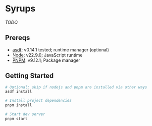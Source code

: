 # Syrups

_TODO_

## Prereqs

- [asdf](https://asdf-vm.com/guide/getting-started.html): v0.14.1 tested; runtime manager (optional)
- [Node](https://nodejs.org/en/download/package-manager): v22.9.0; JavaScript runtime
- [PNPM](https://pnpm.io/installation): v9.12.1; Package manager

## Getting Started

```bash
# Optional; skip if nodejs and pnpm are installed via other ways
asdf install

# Install project dependencies
pnpm install

# Start dev server
pnpm start
```
